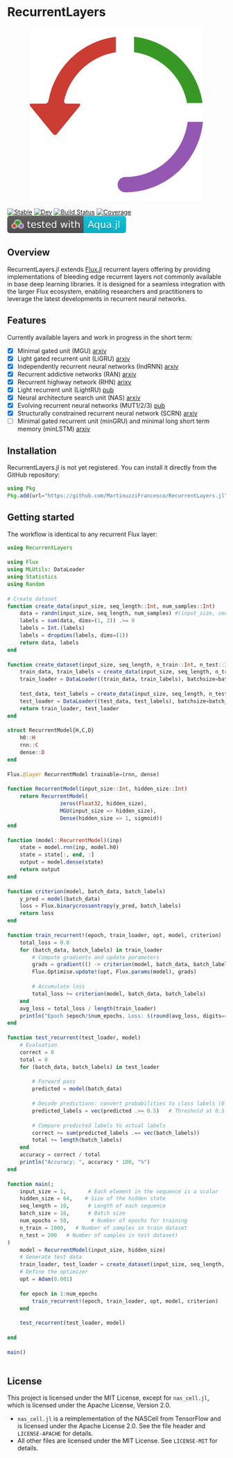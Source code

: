 # RecurrentLayers

<p align="center">
    <img width="400px" src="docs/src/assets/logo.png"/>
</p>

[![Stable](https://img.shields.io/badge/docs-stable-blue.svg)](https://MartinuzziFrancesco.github.io/RecurrentLayers.jl/stable/)
[![Dev](https://img.shields.io/badge/docs-dev-blue.svg)](https://MartinuzziFrancesco.github.io/RecurrentLayers.jl/dev/)
[![Build Status](https://github.com/MartinuzziFrancesco/RecurrentLayers.jl/actions/workflows/CI.yml/badge.svg?branch=main)](https://github.com/MartinuzziFrancesco/RecurrentLayers.jl/actions/workflows/CI.yml?query=branch%3Amain)
[![Coverage](https://codecov.io/gh/MartinuzziFrancesco/RecurrentLayers.jl/branch/main/graph/badge.svg)](https://codecov.io/gh/MartinuzziFrancesco/RecurrentLayers.jl)
[![Aqua](https://raw.githubusercontent.com/JuliaTesting/Aqua.jl/master/badge.svg)](https://github.com/JuliaTesting/Aqua.jl)

## Overview
RecurrentLayers.jl extends [Flux.jl](https://github.com/FluxML/Flux.jl) recurrent layers offering by providing implementations of bleeding edge recurrent layers not commonly available in base deep learning libraries. It is designed for a seamless integration with the larger Flux ecosystem, enabling researchers and practitioners to leverage the latest developments in recurrent neural networks.

## Features

Currently available layers and work in progress in the short term:
 - [x] Minimal gated unit (MGU) [arxiv](https://arxiv.org/abs/1603.09420)
 - [x] Light gated recurrent unit (LiGRU) [arxiv](https://arxiv.org/abs/1803.10225)
 - [x] Independently recurrent neural networks (IndRNN) [arxiv](https://arxiv.org/abs/1803.04831)
 - [x] Recurrent addictive networks (RAN) [arxiv](https://arxiv.org/abs/1705.07393)
 - [x] Recurrent highway network (RHN) [arixv](https://arxiv.org/pdf/1607.03474)
 - [x] Light recurrent unit (LightRU) [pub](https://www.mdpi.com/2079-9292/13/16/3204)
 - [x] Neural architecture search unit (NAS) [arxiv](https://arxiv.org/abs/1611.01578)
 - [x] Evolving recurrent neural networks (MUT1/2/3) [pub](https://proceedings.mlr.press/v37/jozefowicz15.pdf)
 - [x] Structurally constrained recurrent neural network (SCRN) [arxiv](https://arxiv.org/pdf/1412.7753)
 - [ ] Minimal gated recurrent unit (minGRU) and minimal long short term memory (minLSTM) [arxiv](https://arxiv.org/abs/2410.01201)

## Installation

RecurrentLayers.jl is not yet registered. You can install it directly from the GitHub repository:
```julia
using Pkg
Pkg.add(url="https://github.com/MartinuzziFrancesco/RecurrentLayers.jl")
```

## Getting started

The workflow is identical to any recurrent Flux layer:

```julia
using RecurrentLayers

using Flux
using MLUtils: DataLoader
using Statistics
using Random

# Create dataset
function create_data(input_size, seq_length::Int, num_samples::Int)
    data = randn(input_size, seq_length, num_samples) #(input_size, seq_length, num_samples)
    labels = sum(data, dims=(1, 2)) .>= 0
    labels = Int.(labels)
    labels = dropdims(labels, dims=(1))
    return data, labels
end

function create_dataset(input_size, seq_length, n_train::Int, n_test::Int, batch_size)
    train_data, train_labels = create_data(input_size, seq_length, n_train)
    train_loader = DataLoader((train_data, train_labels), batchsize=batch_size, shuffle=true)

    test_data, test_labels = create_data(input_size, seq_length, n_test)
    test_loader = DataLoader((test_data, test_labels), batchsize=batch_size, shuffle=false)
    return train_loader, test_loader
end

struct RecurrentModel{H,C,D}
    h0::H
    rnn::C
    dense::D
end

Flux.@layer RecurrentModel trainable=(rnn, dense)

function RecurrentModel(input_size::Int, hidden_size::Int)
    return RecurrentModel(
                 zeros(Float32, hidden_size), 
                 MGU(input_size => hidden_size),
                 Dense(hidden_size => 1, sigmoid))
end

function (model::RecurrentModel)(inp)
    state = model.rnn(inp, model.h0)
    state = state[:, end, :]
    output = model.dense(state)
    return output
end

function criterion(model, batch_data, batch_labels)
    y_pred = model(batch_data)
    loss = Flux.binarycrossentropy(y_pred, batch_labels)
    return loss
end

function train_recurrent!(epoch, train_loader, opt, model, criterion)
    total_loss = 0.0
    for (batch_data, batch_labels) in train_loader
        # Compute gradients and update parameters
        grads = gradient(() -> criterion(model, batch_data, batch_labels), Flux.params(model))
        Flux.Optimise.update!(opt, Flux.params(model), grads)

        # Accumulate loss
        total_loss += criterion(model, batch_data, batch_labels)
    end
    avg_loss = total_loss / length(train_loader)
    println("Epoch $epoch/$num_epochs, Loss: $(round(avg_loss, digits=4))")
end

function test_recurrent(test_loader, model)
    # Evaluation
    correct = 0
    total = 0
    for (batch_data, batch_labels) in test_loader

        # Forward pass
        predicted = model(batch_data)

        # Decode predictions: convert probabilities to class labels (0 or 1)
        predicted_labels = vec(predicted .>= 0.5)   # Threshold at 0.5 for binary classification

        # Compare predicted labels to actual labels
        correct += sum(predicted_labels .== vec(batch_labels))
        total += length(batch_labels)
    end
    accuracy = correct / total
    println("Accuracy: ", accuracy * 100, "%")
end

function main(;
    input_size = 1,       # Each element in the sequence is a scalar
    hidden_size = 64,    # Size of the hidden state
    seq_length = 10,      # Length of each sequence
    batch_size = 16,      # Batch size
    num_epochs = 50,       # Number of epochs for training
    n_train = 1000,   # Number of samples in train dataset
    n_test = 200   # Number of samples in test dataset)
)
    model = RecurrentModel(input_size, hidden_size)
    # Generate test data
    train_loader, test_loader = create_dataset(input_size, seq_length, n_train, n_test, batch_size)
    # Define the optimizer
    opt = Adam(0.001)

    for epoch in 1:num_epochs
        train_recurrent!(epoch, train_loader, opt, model, criterion)
    end

    test_recurrent(test_loader, model)

end

main()



```
## License

This project is licensed under the MIT License, except for `nas_cell.jl`, which is licensed under the Apache License, Version 2.0.

- `nas_cell.jl` is a reimplementation of the NASCell from TensorFlow and is licensed under the Apache License 2.0. See the file header and `LICENSE-APACHE` for details.
- All other files are licensed under the MIT License. See `LICENSE-MIT` for details.

